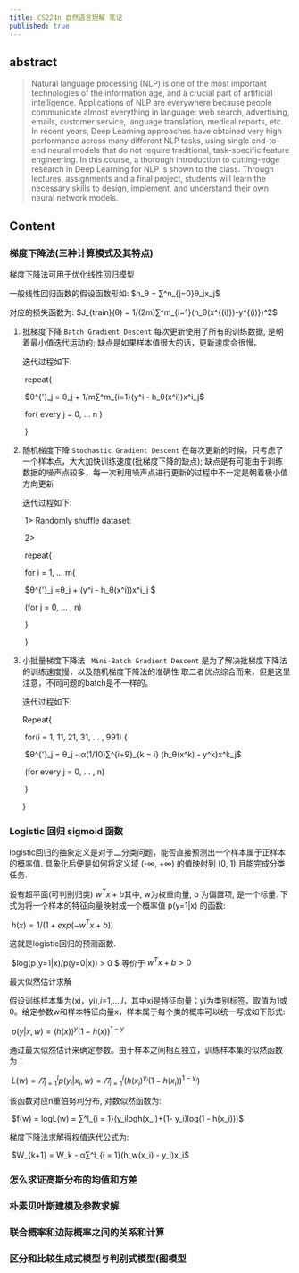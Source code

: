 ```yaml
---
title: CS224n 自然语言理解 笔记
published: true
---
```


## [](#header-2) abstract

> Natural language processing (NLP) is one of the most important technologies of the information age, and a crucial part of artificial intelligence. Applications of NLP are everywhere because people communicate almost everything in language: web search, advertising, emails, customer service, language translation, medical reports, etc. In recent years, Deep Learning approaches have obtained very high performance across many different NLP tasks, using single end-to-end neural models that do not require traditional, task-specific feature engineering. In this course, a thorough introduction to cutting-edge research in Deep Learning for NLP is shown to the class. Through lectures, assignments and a final project, students will learn the necessary skills to design, implement, and understand their own neural network models.

## [](#header-2) Content

### [](#header-3) 梯度下降法(三种计算模式及其特点)
梯度下降法可用于优化线性回归模型

一般线性回归函数的假设函数形如: $h_θ = ∑^n_{j=0}θ_jx_j$

对应的损失函数为: $J_{train}(θ) = 1/(2m)∑^m_{i=1}(h_θ(x^{(i)})-y^{(i)})^2$

1. 批梯度下降  ` Batch Gradient Descent ` 每次更新使用了所有的训练数据, 是朝着最小值迭代运动的; 缺点是如果样本值很大的话，更新速度会很慢。

   迭代过程如下:

   ​	repeat{

   ​		$θ^{'}_j = θ_j + 1/m∑^m_{i=1}(y^i - h_θ(x^i))x^i_j​$

   ​		for( every j = 0, … n )

   ​	}

2. 随机梯度下降 ` Stochastic Gradient Descent ` 在每次更新的时候，只考虑了一个样本点，大大加快训练速度(批梯度下降的缺点); 缺点是有可能由于训练数据的噪声点较多，每一次利用噪声点进行更新的过程中不一定是朝着极小值方向更新

   迭代过程如下:

   ​	1> Randomly shuffle dataset:

   ​	2> 

   ​	repeat{

   ​		for i = 1, … m{

   ​			$θ^{'}_j =θ_j + (y^i - h_θ(x^i))x^i_j $

   ​			(for j = 0, … , n)

   ​		}	

   ​	}

3. 小批量梯度下降法 ` Mini-Batch Gradient Descent` 是为了解决批梯度下降法的训练速度慢，以及随机梯度下降法的准确性 取二者优点综合而来，但是这里注意，不同问题的batch是不一样的。

   迭代过程如下:

   Repeat{

   ​	for(i = 1, 11, 21, 31, … , 991) {

   ​	$θ^{'}_j = θ_j - α(1/10)∑^{i+9}_{k = i} (h_θ(x^k) - y^k)x^k_j$

   ​	(for every j = 0, … , n)

   ​	}

   }

   

### [](#header-3) Logistic 回归 sigmoid 函数

logistic回归的抽象定义是对于二分类问题，能否直接预测出一个样本属于正样本的概率值. 具象化后便是如何将定义域 (-∞, +∞) 的值映射到 (0, 1) 且能完成分类任务.

设有超平面(可判别归类) $w^Tx + b​$ 其中, w为权重向量, b 为偏置项, 是一个标量. 下式为将一个样本的特征向量映射成一个概率值 p(y=1|x) 的函数:

​	 $h(x) = 1/(1 + exp(-w^Tx + b))$

这就是logistic回归的预测函数.

​	$log(p(y=1|x)/p(y=0|x)) > 0 $ 等价于  $w^Tx + b > 0$ 



最大似然估计求解

假设训练样本集为(xi，yi),*i*=1,...,*l*，其中xi是特征向量；yi为类别标签，取值为1或0。给定参数w和样本特征向量x，样本属于每个类的概率可以统一写成如下形式:

​	$p(y|x, w) = (h(x))^y(1-h(x))^{1-y}​$

通过最大似然估计来确定参数。由于样本之间相互独立，训练样本集的似然函数为：

​	$L(w) =𝛱^l_{i = 1}p(y_i|x_i,w) = 𝛱^l_{i = 1}(h(x_i)^{y_i}(1-h(x_i))^{1-y_i}) ​$

该函数对应n重伯努利分布, 对数似然函数为:

​	$f(w) = logL(w) = ∑^l_{i = 1}(y_ilogh(x_i)+(1- y_i)log(1 - h(x_i)))$

梯度下降法求解得权值迭代公式为:

​	$W_{k+1} = W_k - α∑^l_{i = 1}(h_w(x_i) - y_i)x_i$

### [](#header-3) 怎么求证高斯分布的均值和方差

### [](#header-3) 朴素贝叶斯建模及参数求解

### [](#header-3) 联合概率和边际概率之间的关系和计算
### [](#header-3) 区分和比较生成式模型与判别式模型(图模型



